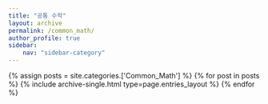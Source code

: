 ```yaml
---
title: "공통 수학"
layout: archive
permalink: /common_math/
author_profile: true
sidebar:
    nav: "sidebar-category"
---
```


<!-- 공백이 포함되어 있는 카테고리 이름의 경우 site.categories.['a b c'] 이런식으로! -->

{% assign posts = site.categories.['Common_Math'] %}
{% for post in posts %} {% include archive-single.html type=page.entries_layout %} {% endfor %}
